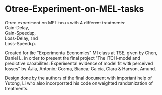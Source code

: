 # Otree-Experiment-on-MEL-tasks
Otree experiment on MEL tasks with 4 different treatments: \
  Gain-Delay, \
  Gain-Speedup, \
  Loss-Delay, and \
  Loss-Speedup. 
  
Created for the "Experimental Economics" M1 class at TSE, given by Chen, Daniel L. in order 
to present the final project "The ITCH-model and predictive capabilites:  Experimental evidence of model fit with perceived losses"
by Ávila, Antonio; Cosma, Bianca; García, Clara & Hanson, Amund. 

Design done by the authors of the final document with important help of Yutong, Li who also
incorporated his code on weighted randomization of treatments.
